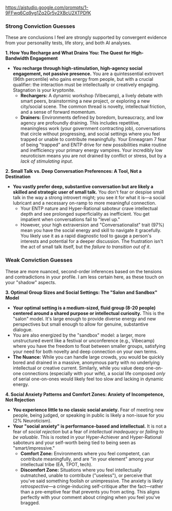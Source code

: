 https://aistudio.google.com/prompts/1-9FFwq6Cq9vg1Zq2Gr5v2XBcU2XTPDfK
### Strong Conviction Guesses

These are conclusions I feel are strongly supported by convergent evidence from your personality tests, life story, and both AI analyses.

**1. How You Recharge and What Drains You: The Quest for High-Bandwidth Engagement**

*   **You recharge through high-stimulation, high-agency social engagement, not passive presence.** You are a quintessential extrovert (96th percentile) who gains energy from people, but with a crucial qualifier: the interaction must be intellectually or creatively engaging. Stagnation is your kryptonite.
    *   **Rechargers:** A dynamic workshop (Vibecamp), a lively debate with smart peers, brainstorming a new project, or exploring a new city/social scene. The common thread is novelty, intellectual friction, and a sense of forward momentum.
    *   **Drainers:** Environments defined by boredom, bureaucracy, and low agency are profoundly draining. This includes repetitive, meaningless work (your government contracting job), conversations that circle without progressing, and social settings where you feel trapped or unable to contribute meaningfully. Your Enneagram 7 fear of being "trapped" and ENTP drive for new possibilities make routine and inefficiency your primary energy vampires. Your incredibly low neuroticism means you are not drained by conflict or stress, but by a *lack of stimulating input*.

**2. Small Talk vs. Deep Conversation Preferences: A Tool, Not a Destination**

*   **You vastly prefer deep, substantive conversation but are likely a skilled and strategic user of small talk.** You don't fear or despise small talk in the way a strong introvert might; you see it for what it is—a social lubricant and a necessary on-ramp to more meaningful connection.
    *   Your ENTP nature and Hyper-Rational saboteur crave intellectual depth and see prolonged superficiality as inefficient. You get impatient when conversations fail to "level up."
    *   However, your high extraversion and "Conversationalist" trait (97%) mean you have the social energy and skill to navigate it gracefully. You likely use it as a rapid diagnostic tool to gauge a person's interests and potential for a deeper discussion. The frustration isn't the act of small talk itself, but the *failure to transition out of it*.

### Weak Conviction Guesses

These are more nuanced, second-order inferences based on the tensions and contradictions in your profile. I am less certain here, as these touch on your "shadow" aspects.

**3. Optimal Group Sizes and Social Settings: The "Salon and Sandbox" Model**

*   **Your optimal setting is a medium-sized, fluid group (8-20 people) centered around a shared purpose or intellectual curiosity.** This is the "salon" model. It's large enough to provide diverse energy and new perspectives but small enough to allow for genuine, substantive dialogue.
*   You are also energized by the "sandbox" model: a larger, more unstructured event like a festival or unconference (e.g., Vibecamp) where you have the freedom to float between smaller groups, satisfying your need for both novelty and deep connection on your own terms.
*   **The Nuance:** While you can handle large crowds, you would be quickly bored and drained in a massive, anonymous party with no underlying intellectual or creative current. Similarly, while you value deep one-on-one connections (especially with your wife), a social life composed *only* of serial one-on-ones would likely feel too slow and lacking in dynamic energy.

**4. Social Anxiety Patterns and Comfort Zones: Anxiety of Incompetence, Not Rejection**

*   **You experience little to no classic social anxiety.** Fear of meeting new people, being judged, or speaking in public is likely a non-issue for you (2% Neuroticism).
*   **Your "social anxiety" is performance-based and intellectual.** It is not a fear of *social rejection* but a fear of *intellectual inadequacy* or *failing to be valuable*. This is rooted in your Hyper-Achiever and Hyper-Rational saboteurs and your self-worth being tied to being seen as "smart/impressive."
    *   **Comfort Zone:** Environments where you feel competent, can contribute meaningfully, and are "in your element" among your intellectual tribe (EA, TPOT, tech).
    *   **Discomfort Zone:** Situations where you feel intellectually outmatched, unable to contribute ("useless"), or perceive that you've said something foolish or unimpressive. The anxiety is likely *retrospective*—a cringe-inducing self-critique after the fact—rather than a pre-emptive fear that prevents you from acting. This aligns perfectly with your comment about cringing when you feel you've bragged.